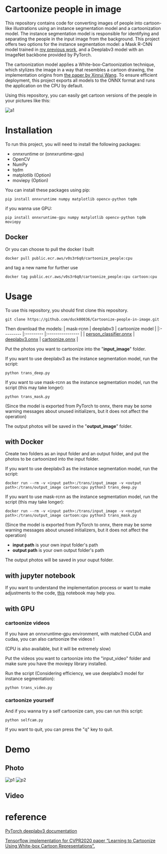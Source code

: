 # Cartoonize people in image
This repository contains code for converting images of people into cartoon-like illustrations using an instance segmentation model and a cartoonization model. The instance segmentation model is responsible for identifying and separating the people in the input image from the background. This project offers two options for the instance segmentation model: a Mask R-CNN model trained in [my previous work](https://github.com/duck00036/Training-Mask-RCNN-on-custom-dataset-using-pytorch), and a Deeplabv3 model with an ImageNet backbone provided by PyTorch.

The cartoonization model applies a White-box-Cartoonization technique, which stylizes the image in a way that resembles a cartoon drawing,  the implementation origins from [the paper by Xinrui Wang](https://github.com/SystemErrorWang/White-box-Cartoonization). To ensure efficient deployment, this project exports all models to the ONNX format and runs the application on the CPU by default.

Using this repository, you can easily get cartoon versions of the people in your pictures like this:

![a1](https://user-images.githubusercontent.com/48171500/231552353-36036bab-d0ac-4ba2-8536-da01c180a8bd.jpg)

# Installation
To run this project, you will need to install the following packages:
* onnxruntime or (onnxruntime-gpu)
* OpenCV
* NumPy
* tqdm
* matplotlib (Option)
* moviepy (Option)

You can install these packages using pip:
```
pip install onnxruntime numpy matplotlib opencv-python tqdm
```
if you wanna use GPU:
```
pip install onnxruntime-gpu numpy matplotlib opencv-python tqdm moviepy
```
## Docker

Or you can choose to pull the docker I built
```
docker pull public.ecr.aws/v0s3r6q0/cartoonize_people:cpu
```
and tag a new name for further use
```
docker tag public.ecr.aws/v0s3r6q0/cartoonize_people:cpu cartoon:cpu
```

# Usage
To use this repository, you should first clone this repository.
```
git clone https://github.com/duck00036/Cartoonize-people-in-image.git
```
Then download the models:
| mask-rcnn | deeplabv3 | cartoonize model |
|:--------- |:--------- |:---------------- |
| [person_classifier.onnx](https://duck00036-public-images.s3.ap-northeast-1.amazonaws.com/person_classifier.onnx) | [deeplabv3.onnx](https://duck00036-public-images.s3.ap-northeast-1.amazonaws.com/deeplabv3.onnx) | [cartoonize.onnx](https://duck00036-public-images.s3.ap-northeast-1.amazonaws.com/cartoonize.onnx) |

Put the photos you want to cartoonize into the "**input_image**" folder.

If you want to use deeplabv3 as the instance segmentation model, run the script:
```
python trans_deep.py
```
If you want to use mask-rcnn as the instance segmentation model, run the script (this may take longer):
```
python trans_mask.py
```
(Since the model is exported from PyTorch to onnx, there may be some warning messages about unused initializers, but it does not affect the operation)

The output photos will be saved in the "**output_image**" folder.
## with Docker
Create two folders as an input folder and an output folder, and put the photos to be cartoonized into the input folder.

If you want to use deeplabv3 as the instance segmentation model, run the script:
```
docker run --rm -v <input path>:/trans/input_image -v <output path>:/trans/output_image cartoon:cpu python3 trans_deep.py
```
If you want to use mask-rcnn as the instance segmentation model, run the script (this may take longer):
```
docker run --rm -v <input path>:/trans/input_image -v <output path>:/trans/output_image cartoon:cpu python3 trans_mask.py
```
(Since the model is exported from PyTorch to onnx, there may be some warning messages about unused initializers, but it does not affect the operation)

* **input path** is your own input folder's path
* **output path** is your own output folder's path
    
The output photos will be saved in your ouput folder.

## with jupyter notebook
If you want to understand the implementation process or want to make adjustments to the code, [this](trans_onnx.ipynb) notebook may help you.

## with GPU
### cartoonize videos
If you have an onnxruntime-gpu environment, with matched CUDA and cudaa, you can also cartoonize the videos !

(CPU is also available, but it will be extremely slow)

Put the videos you want to cartoonize into the "input_video" folder and make sure you have the moviepy library installed.

Run the script (Considering efficiency, we use deeplabv3 model for instance segmentation):
```
python trans_video.py
```
### cartoonize yourself
And if you wanna try a self cartoonize cam, you can run this script:
```
python selfcam.py
```
If you want to quit, you can press the "q" key to quit.

# Demo
## Photo
![p1](https://user-images.githubusercontent.com/48171500/231575267-77ab314e-58a2-47a7-aac3-1ebc0c9e3245.jpg)
![p2](https://user-images.githubusercontent.com/48171500/231575289-d0ee4ead-8fdc-40ed-9caa-8830a11837ac.jpg)

## Video


# reference
[PyTorch deeplabv3 documentation](https://pytorch.org/hub/pytorch_vision_deeplabv3_resnet101/)

[Tensorflow implementation for CVPR2020 paper “Learning to Cartoonize Using White-box Cartoon Representations”.](https://github.com/SystemErrorWang/White-box-Cartoonization)
